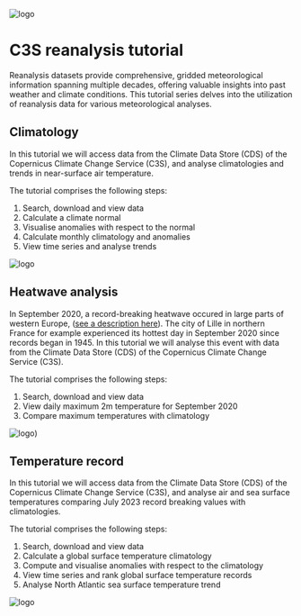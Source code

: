![logo](https://climate.copernicus.eu/sites/default/files/custom-uploads/branding/LogoLine_horizon_EC_Cop_ECMWF.png)

# C3S reanalysis tutorial

Reanalysis datasets provide comprehensive, gridded meteorological information spanning multiple decades, offering valuable insights into past weather and climate conditions. This tutorial series delves into the utilization of reanalysis data for various meteorological analyses.

## Climatology

In this tutorial we will access data from the Climate Data Store (CDS) of the Copernicus Climate Change Service (C3S), and analyse climatologies and trends in near-surface air temperature. 

The tutorial comprises the following steps:

1. Search, download and view data
2. Calculate a climate normal
3. Visualise anomalies with respect to the normal
4. Calculate monthly climatology and anomalies
5. View time series and analyse trends

![logo](./img/climatology_banner.png)


## Heatwave analysis

In September 2020, a record-breaking heatwave occured in large parts of western Europe, ([see a description here](https://climate.copernicus.eu/september-brings-record-breaking-warm-temperatures-and-low-sea-ice)). The city of Lille in northern France for example experienced its hottest day in September 2020 since records began in 1945. In this tutorial we will analyse this event with data from the Climate Data Store (CDS) of the Copernicus Climate Change Service (C3S).

The tutorial comprises the following steps:

1. Search, download and view data
2. View daily maximum 2m temperature for September 2020
3. Compare maximum temperatures with climatology

![logo](./img/Temp_records_banner.png))


## Temperature record

In this tutorial we will access data from the Climate Data Store (CDS) of the Copernicus Climate Change Service (C3S), and analyse air and sea surface temperatures comparing July 2023 record breaking values with climatologies. 

The tutorial comprises the following steps:

1. Search, download and view data
2. Calculate a global surface temperature climatology
3. Compute and visualise anomalies with respect to the climatology
4. View time series and rank global surface temperature records
5. Analyse North Atlantic sea surface temperature trend

![logo](img/reanalysis-temp-record-000.png)

   
